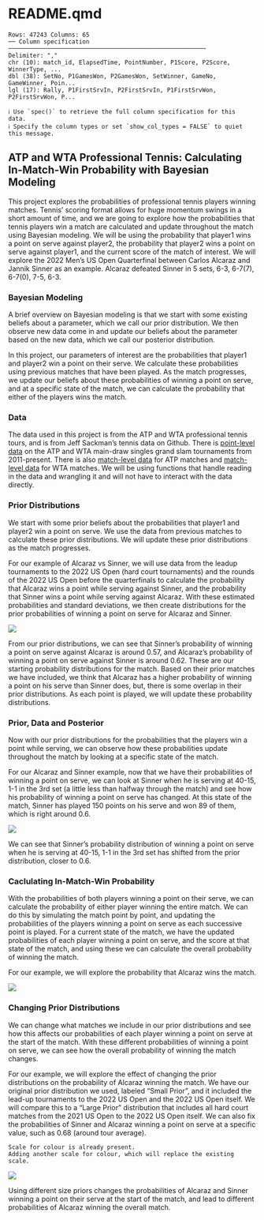 # README.qmd


    Rows: 47243 Columns: 65
    ── Column specification ────────────────────────────────────────────────────────
    Delimiter: ","
    chr (10): match_id, ElapsedTime, PointNumber, P1Score, P2Score, WinnerType, ...
    dbl (38): SetNo, P1GamesWon, P2GamesWon, SetWinner, GameNo, GameWinner, Poin...
    lgl (17): Rally, P1FirstSrvIn, P2FirstSrvIn, P1FirstSrvWon, P2FirstSrvWon, P...

    ℹ Use `spec()` to retrieve the full column specification for this data.
    ℹ Specify the column types or set `show_col_types = FALSE` to quiet this message.

## ATP and WTA Professional Tennis: Calculating In-Match-Win Probability with Bayesian Modeling

This project explores the probabilities of professional tennis players
winning matches. Tennis’ scoring format allows for huge momentum swings
in a short amount of time, and we are going to explore how the
probabilities that tennis players win a match are calculated and update
throughout the match using Bayesian modeling. We will be using the
probability that player1 wins a point on serve against player2, the
probability that player2 wins a point on serve against player1, and the
current score of the match of interest. We will explore the 2022 Men’s
US Open Quarterfinal between Carlos Alcaraz and Jannik Sinner as an
example. Alcaraz defeated Sinner in 5 sets, 6-3, 6-7(7), 6-7(0), 7-5,
6-3.

### Bayesian Modeling

A brief overview on Bayesian modeling is that we start with some
existing beliefs about a parameter, which we call our prior
distribution. We then observe new data come in and update our beliefs
about the parameter based on the new data, which we call our posterior
distribution.

In this project, our parameters of interest are the probabilities that
player1 and player2 win a point on their serve. We calculate these
probabilities using previous matches that have been played. As the match
progresses, we update our beliefs about these probabilities of winning a
point on serve, and at a specific state of the match, we can calculate
the probability that either of the players wins the match.

### Data

The data used in this project is from the ATP and WTA professional
tennis tours, and is from Jeff Sackman’s tennis data on Github. There is
[point-level
data](https://github.com/JeffSackmann/tennis_slam_pointbypoint) on the
ATP and WTA main-draw singles grand slam tournaments from 2011-present.
There is also [match-level
data](https://github.com/JeffSackmann/tennis_atp) for ATP matches and
[match-level data](https://github.com/JeffSackmann/tennis_wta) for WTA
matches. We will be using functions that handle reading in the data and
wrangling it and will not have to interact with the data directly.

### Prior Distributions

We start with some prior beliefs about the probabilities that player1
and player2 win a point on serve. We use the data from previous matches
to calculate these prior distributions. We will update these prior
distributions as the match progresses.

For our example of Alcaraz vs Sinner, we will use data from the leadup
tournaments to the 2022 US Open (hard court tournaments) and the rounds
of the 2022 US Open before the quarterfinals to calculate the
probability that Alcaraz wins a point while serving against Sinner, and
the probability that Sinner wins a point while serving against Alcaraz.
With these estimated probabilities and standard deviations, we then
create distributions for the prior probabilities of winning a point on
serve for Alcaraz and Sinner.

![](README_files/figure-commonmark/unnamed-chunk-3-1.png)

From our prior distributions, we can see that Sinner’s probability of
winning a point on serve against Alcaraz is around 0.57, and Alcaraz’s
probability of winning a point on serve against Sinner is around 0.62.
These are our starting probability distributions for the match. Based on
their prior matches we have included, we think that Alcaraz has a higher
probability of winning a point on his serve than Sinner does, but, there
is some overlap in their prior distributions. As each point is played,
we will update these probability distributions.

### Prior, Data and Posterior

Now with our prior distributions for the probabilities that the players
win a point while serving, we can observe how these probabilities update
throughout the match by looking at a specific state of the match.

For our Alcaraz and Sinner example, now that we have their probabilities
of winning a point on serve, we can look at Sinner when he is serving at
40-15, 1-1 in the 3rd set (a little less than halfway through the match)
and see how his probability of winning a point on serve has changed. At
this state of the match, Sinner has played 150 points on his serve and
won 89 of them, which is right around 0.6.

![](README_files/figure-commonmark/unnamed-chunk-5-1.png)

We can see that Sinner’s probability distribution of winning a point on
serve when he is serving at 40-15, 1-1 in the 3rd set has shifted from
the prior distribution, closer to 0.6.

### Caclulating In-Match-Win Probability

With the probabilities of both players winning a point on their serve,
we can calculate the probability of either player winning the entire
match. We can do this by simulating the match point by point, and
updating the probabilities of the players winning a point on serve as
each successive point is played. For a current state of the match, we
have the updated probabilities of each player winning a point on serve,
and the score at that state of the match, and using these we can
calculate the overall probability of winning the match.

For our example, we will explore the probability that Alcaraz wins the
match.

![](README_files/figure-commonmark/unnamed-chunk-8-1.png)

### Changing Prior Distributions

We can change what matches we include in our prior distributions and see
how this affects our probabilities of each player winning a point on
serve at the start of the match. With these different probabilities of
winning a point on serve, we can see how the overall probability of
winning the match changes.

For our example, we will explore the effect of changing the prior
distributions on the probability of Alcaraz winning the match. We have
our original prior distribution we used, labeled “Small Prior”, and it
included the lead-up tournaments to the 2022 US Open and the 2022 US
Open itself. We will compare this to a “Large Prior” distribution that
includes all hard court matches from the 2021 US Open to the 2022 US
Open itself. We can also fix the probabilities of Sinner and Alcaraz
winning a point on serve at a specific value, such as 0.68 (around tour
average).

    Scale for colour is already present.
    Adding another scale for colour, which will replace the existing scale.

![](README_files/figure-commonmark/unnamed-chunk-10-1.png)

Using different size priors changes the probabilities of Alcaraz and
Sinner winning a point on their serve at the start of the match, and
lead to different probabilities of Alcaraz winning the overall match.
